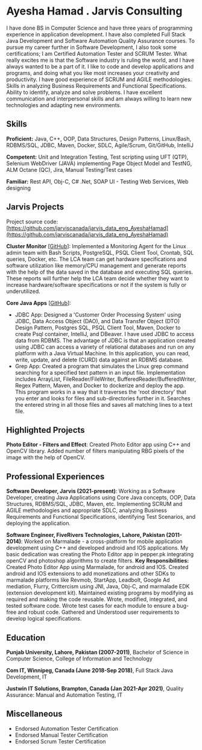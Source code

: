 # Ayesha Hamad . Jarvis Consulting

I have done BS in Computer Science and have three years of programming experience in application development. I have also completed Full Stack Java Development and Software Automation Quality Assurance courses. To pursue my career further in Software Development, I also took some certifications; I am Certified Automation Tester and SCRUM Tester. What really excites me is that the Software industry is ruling the world, and I have always wanted to be a part of it. I like to code and develop applications and programs, and doing what you like most increases your creativity and productivity. I have good experience of SCRUM and AGILE methodologies. Skills in analyzing Business Requirements and Functional Specifications. Ability to identify, analyze and solve problems. I have excellent communication and interpersonal skills and am always willing to learn new technologies and adapting new environments.

## Skills

**Proficient:** Java, C++, OOP, Data Structures, Design Patterns, Linux/Bash, RDBMS/SQL, JDBC, Maven, Docker, SDLC, Agile/Scrum, Git/GitHub, IntelliJ

**Competent:** Unit and Integration Testing, Test scripting using UFT (QTP), Selenium WebDriver (JAVA) implementing Page Object Model and TestNG, ALM Octane (QC), Jira, Manual Testing/Test cases

**Familiar:** Rest API, Obj-C, C# .Net, SOAP UI - Testing Web Services, Web designing

## Jarvis Projects

Project source code: [https://github.com/jarviscanada/jarvis_data_eng_AyeshaHamad](https://github.com/jarviscanada/jarvis_data_eng_AyeshaHamad)


**Cluster Monitor** [[GitHub](https://github.com/jarviscanada/jarvis_data_eng_AyeshaHamad/tree/master/linux_sql)]: Implemented a Monitoring Agent for the Linux admin team with Bash Scripts, PostgreSQL, PSQL Client Tool, Crontab, SQL queries, Docker, etc. The LCA team can get hardware specifications and software utilization like memory/CPU management and generate reports with the help of the data saved in the database and executing SQL queries. These reports will further help the LCA team decide whether they want to increase hardware/software specifications or not if the system is fully or underutilized.

**Core Java Apps** [[GitHub](https://github.com/jarviscanada/jarvis_data_eng_AyeshaHamad/tree/master/core_java)]:
      
  - JDBC App: Designed a 'Customer Order Processing System' using JDBC, Data Access Object (DAO), and Data Transfer Object (DTO) Design Pattern, Postgres SQL, PSQL Client Tool, Maven, Docker to create Psql container, IntelliJ, and DBeaver. I have used JDBC to access data from RDBMS. The advantage of JDBC is that an application created using JDBC can access a variety of relational databases and run on any platform with a Java Virtual Machine. In this application, you can read, write, update, and delete (CURD) data against an RDBMS database.
  - Grep App: Created a program that simulates the Linux grep command searching for a specified text pattern in an input file. Implementation includes ArrayList, FileReader/FileWriter, BufferedReader/BufferedWriter, Regex Pattern, Maven, and Docker to dockerize and deploy the app. This program works in a way that it traverses the 'root directory' that you enter and looks for files and sub-directories further in it. Searches the entered string in all those files and saves all matching lines to a text file.


## Highlighted Projects
**Photo Editor - Filters and Effect**: Created Photo Editor app using C++ and OpenCV library. Added number of filters manipulating RBG pixels of the image with the help of OpenCV.


## Professional Experiences

**Software Developer, Jarvis (2021-present)**: Working as a Software Developer, creating Java Applications using Core Java concepts, OOP, Data Structures, RDBMS/SQL, JDBC, Maven, etc. Implementing SCRUM and AGILE methodologies and appropriate SDLC, analyzing Business Requirements and Functional Specifications, identifying Test Scenarios, and deploying the application. 

**Software Engineer, FiveRivers Technologies, Lahore, Pakistan (2011-2014)**: Worked on Marmalade - a cross-platform for mobile application development using C++ and developed android and IOS applications. My basic dedication was creating the Photo Editor app in pepper.pk integrating openCV and photoshop algorithms to create filters. **Key Responsibilities:** Created Photo Editor App using Marmalade, for android and IOS. Created android and IOS extensions to add monetizations and other SDKs to marmalade platforms like Revmob, StartApp, Leadbolt, Google Ad mediation, Flurry, Crittercism using JNI, Java, Obj-C, and marmalade EDK (extension development kit). Maintained existing programs by modifying as required and making the code reusable. Wrote, modified, integrated, and tested software code. Wrote test cases for each module to ensure a bug-free and robust code. Gathered and Understood user requirements to develop logical specifications.


## Education
**Punjab University, Lahore, Pakistan (2007-2011)**, Bachelor of Science in Computer Science, College of Information and Technology

**Com IT, Winnipeg, Canada (June 2018-Sep 2018)**, Full Stack Java Development, IT

**Justwin IT Solutions, Brampton, Canada (Jan 2021-Apr 2021)**, Quality Assurance: Manual and Automation Testing, IT


## Miscellaneous
- Endorsed Automation Tester Certification
- Endorsed Manual Tester Certification
- Endorsed Scrum Tester Certification